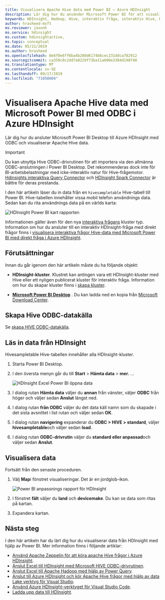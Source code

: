 ```yaml
---
title: Visualisera Apache Hive data med Power BI – Azure HDInsight
description: Lär dig hur du använder Microsoft Power BI för att visualisera Hive-data som bearbetas av Azure HDInsight.
keywords: HDInsight, Hadoop, Hive, interaktiv fråga, interaktiv Hive, LLAP, ODBC
author: hrasheed-msft
ms.reviewer: jasonh
ms.service: hdinsight
ms.custom: hdinsightactive,
ms.topic: conceptual
ms.date: 05/21/2019
ms.author: hrasheed
ms.openlocfilehash: 0e8f0e6ff6ba4b280d6174b6cec231ddca782912
ms.sourcegitcommit: ca359c0c2dd7a0229f73ba11a690e3384d198f40
ms.translationtype: MT
ms.contentlocale: sv-SE
ms.lasthandoff: 09/17/2019
ms.locfileid: "71058604"
---
```

# <a name="visualize-apache-hive-data-with-microsoft-power-bi-using-odbc-in-azure-hdinsight"></a>Visualisera Apache Hive data med Microsoft Power BI med ODBC i Azure HDInsight

Lär dig hur du ansluter Microsoft Power BI Desktop till Azure HDInsight med ODBC och visualiserar Apache Hive data.

>[!IMPORTANT]
> Du kan utnyttja Hive ODBC-drivrutinen för att importera via den allmänna ODBC-anslutningen i Power BI Desktop. Det rekommenderas dock inte för BI-arbetsbelastningar med icke-interaktiv natur för Hive-frågemotor. [Hdinsights interaktiva Query Connector](../interactive-query/apache-hadoop-connect-hive-power-bi-directquery.md) och [HDInsight Spark Connector](https://docs.microsoft.com/power-bi/spark-on-hdinsight-with-direct-connect) är bättre för deras prestanda.

I den här artikeln läser du in data från en `hivesampletable` Hive-tabell till Power BI. Hive-tabellen innehåller vissa mobil telefon användnings data. Sedan kan du rita användnings data på en världs karta:

![HDInsight Power BI kart rapporten](./media/apache-hadoop-connect-hive-power-bi/hdinsight-power-bi-visualization.png)

Informationen gäller även för den nya [interaktiva frågans](../interactive-query/apache-interactive-query-get-started.md) kluster typ. Information om hur du ansluter till en interaktiv HDInsight-fråga med direkt frågor finns i [visualisera interaktiva frågor Hive-data med Microsoft Power BI med direkt fråga i Azure HDInsight](../interactive-query/apache-hadoop-connect-hive-power-bi-directquery.md).

## <a name="prerequisites"></a>Förutsättningar

Innan du går igenom den här artikeln måste du ha följande objekt:

* **HDInsight-kluster**. Klustret kan antingen vara ett HDInsight-kluster med Hive eller ett nyligen publicerat kluster för interaktiv fråga. Information om hur du skapar kluster finns i [skapa kluster](apache-hadoop-linux-tutorial-get-started.md#create-cluster).

* **[Microsoft Power BI Desktop](https://powerbi.microsoft.com/desktop/)** . Du kan ladda ned en kopia från [Microsoft Download Center](https://www.microsoft.com/download/details.aspx?id=45331).

## <a name="create-hive-odbc-data-source"></a>Skapa Hive ODBC-datakälla

Se [skapa HIVE ODBC-datakälla](apache-hadoop-connect-excel-hive-odbc-driver.md#create-apache-hive-odbc-data-source).

## <a name="load-data-from-hdinsight"></a>Läs in data från HDInsight

Hivesampletable Hive-tabellen innehåller alla HDInsight-kluster.

1. Starta Power BI Desktop.

2. I den översta menyn går du till **Start** > **Hämta data** > **mer.** ...

    ![HDInsight Excel Power BI öppna data](./media/apache-hadoop-connect-hive-power-bi/hdinsight-power-bi-open-odbc.png)

3. I dialog rutan **Hämta data** väljer du **annan** från vänster, väljer **ODBC** från höger och väljer sedan **Anslut** längst ned.

4. I dialog rutan **från ODBC** väljer du det data käll namn som du skapade i det sista avsnittet i list rutan och väljer sedan **OK**.

5. I dialog rutan **navigering** expanderar du **ODBC > HIVE > standard**, väljer **hivesampletable**och väljer sedan **load**.

6. I dialog rutan **ODBC-drivrutin** väljer du **standard eller anpassad**och väljer sedan **Anslut**.

## <a name="visualize-data"></a>Visualisera data

Fortsätt från den senaste proceduren.

1. Välj **Map**i fönstret visualiseringar.  Det är en jordglob-ikon.

    ![Power BI anpassnings rapport för HDInsight](./media/apache-hadoop-connect-hive-power-bi/hdinsight-power-bi-customize.png)
2. I fönstret **fält** väljer du **land** och **devicemake**. Du kan se data som ritas på kartan.
3. Expandera kartan.

## <a name="next-steps"></a>Nästa steg

I den här artikeln har du lärt dig hur du visualiserar data från HDInsight med hjälp av Power BI.  Mer information finns i följande artiklar:

* [Använd Apache Zeppelin för att köra apache Hive frågor i Azure HDInsight](../interactive-query/hdinsight-connect-hive-zeppelin.md).
* [Anslut Excel till HDInsight med Microsoft HIVE ODBC-drivrutinen](./apache-hadoop-connect-excel-hive-odbc-driver.md).
* [Anslut Excel till Apache Hadoop med hjälp av Power Query](apache-hadoop-connect-excel-power-query.md).
* [Anslut till Azure HDInsight och kör Apache Hive frågor med hjälp av data Lake verktyg för Visual Studio](apache-hadoop-visual-studio-tools-get-started.md).
* [Använd Azure HDInsight-verktyget för Visual Studio Code](../hdinsight-for-vscode.md).
* [Ladda upp data till HDInsight](./../hdinsight-upload-data.md).
